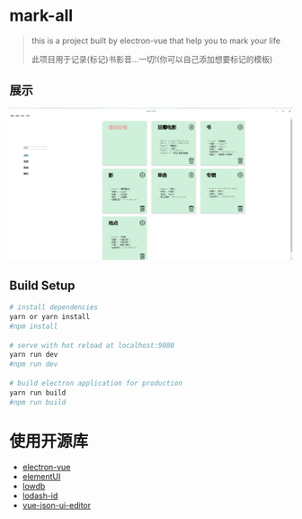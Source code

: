 # mark-all

> this is a project built by electron-vue that help you to mark your life 
>
> 此项目用于记录(标记)书影音...一切!(你可以自己添加想要标记的模板)



## 展示

![show.gif](https://github.com/hqweay/MarkAll/blob/master/examples/show.gif?raw=true)

## Build Setup

``` bash
# install dependencies
yarn or yarn install
#npm install

# serve with hot reload at localhost:9080
yarn run dev
#npm run dev

# build electron application for production
yarn run build
#npm run build
```

# 使用开源库

* [electron-vue](<https://github.com/SimulatedGREG/electron-vue>)
* [elementUI](<https://element.eleme.io/#/>)
* [lowdb](<https://github.com/typicode/lowdb>)
* [lodash-id](<https://github.com/typicode/lodash-id>)
* [vue-json-ui-editor](<https://github.com/yourtion/vue-json-ui-editor>)